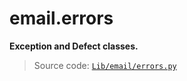 # email.errors

**Exception and Defect classes.**

> Source code: [`Lib/email/errors.py`](https://github.com/python/cpython/tree/3.12/Lib/email/errors.py)